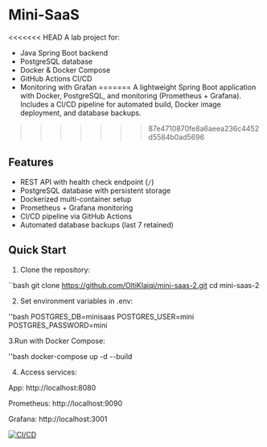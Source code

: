 # Mini-SaaS

<<<<<<< HEAD
A lab project for:
- Java Spring Boot backend
- PostgreSQL database
- Docker & Docker Compose
- GitHub Actions CI/CD
- Monitoring with Grafan
=======
A lightweight Spring Boot application with Docker, PostgreSQL, and monitoring (Prometheus + Grafana). Includes a CI/CD pipeline for automated build, Docker image deployment, and database backups.
>>>>>>> 87e4710870fe8a6aeea236c4452d5584b0ad5696

## Features

- REST API with health check endpoint (`/`)
- PostgreSQL database with persistent storage
- Dockerized multi-container setup
- Prometheus + Grafana monitoring
- CI/CD pipeline via GitHub Actions
- Automated database backups (last 7 retained)

## Quick Start

1. Clone the repository:

``bash
git clone https://github.com/OltiKlaiqi/mini-saas-2.git
cd mini-saas-2


2. Set environment variables in .env:

''bash
POSTGRES_DB=minisaas
POSTGRES_USER=mini
POSTGRES_PASSWORD=mini


3.Run with Docker Compose:

''bash
docker-compose up -d --build


4. Access services:

App: http://localhost:8080

Prometheus: http://localhost:9090

Grafana: http://localhost:3001


[![CI/CD](https://github.com/OltiKlaiqi/mini-saas-2/actions/workflows/build.yml/badge.svg)](https://github.com/OltiKlaiqi/mini-saas-2/actions/workflows/build.yml)


